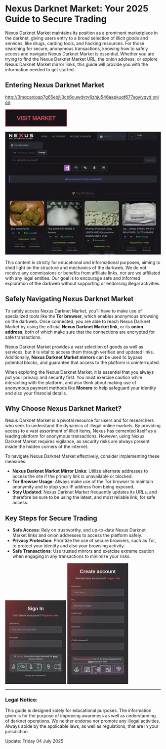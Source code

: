 # Nexus Darknet Market: Your 2025 Guide to Secure Trading

Nexus Darknet Market maintains its position as a prominent marketplace in the darknet, giving users entry to a broad selection of illicit goods and services, like drugs, carding tools, and hacking resources. For those searching for secure, anonymous transactions, knowing how to safely access and navigate Nexus Darknet Market is essential. Whether you are trying to find the Nexus Darknet Market URL, the onion address, or explore Nexus Darknet Market mirror links, this guide will provide you with the information needed to get started.

## Entering Nexus Darknet Market

http://3mqcanipap7g65ebjlj3cb6cuwdvtv6zhju546aapkuqf677sgyiyqyd.onion

[<img src="/upload/windows.webp" width="200">](http://3mqcanipap7g65ebjlj3cb6cuwdvtv6zhju546aapkuqf677sgyiyqyd.onion)

<a href="http://3mqcanipap7g65ebjlj3cb6cuwdvtv6zhju546aapkuqf677sgyiyqyd.onion"><img src="/upload/close.webp" alt="image" style="max-width: 100%;"></a>

This content is strictly for educational and informational purposes, aiming to shed light on the structure and mechanics of the darkweb. We do not receive any commissions or benefits from affiliate links, nor are we affiliated with any legal entities. Our goal is to encourage safe and informed exploration of the darkweb without supporting or endorsing illegal activities.

## Safely Navigating Nexus Darknet Market

To safely access Nexus Darknet Market, you'll have to make use of specialized tools like the **Tor browser**, which enables anonymous browsing on the darkweb. Once connected, you are able to reach Nexus Darknet Market by using the official **Nexus Darknet Market link**, or its **onion address**, both of which make sure that the connections are encrypted for safe transactions.

Nexus Darknet Market provides a vast selection of goods as well as services, but it is vital to access them through verified and updated links. Additionally, **Nexus Darknet Market mirrors** can be used to bypass potential blocks, and guarantee that access to the platform is uninterrupted.

When exploring the Nexus Darknet Market, it is essential that you always put your privacy and security first. You must exercise caution while interacting with the platform, and also think about making use of anonymous payment methods like **Monero** to help safeguard your identity and also your financial details.

## Why Choose Nexus Darknet Market?

Nexus Darknet Market is a pivotal resource for users and for researchers who seek to understand the dynamics of illegal online markets. By providing access to a vast assortment of illicit items, Nexus has cemented itself as a leading platform for anonymous transactions. However, using Nexus Darknet Market requires vigilance, as security risks are always present inside the hidden corners of the internet.

To navigate Nexus Darknet Market effectively, consider implementing these measures:

-   **Nexus Darknet Market Mirror Links**: Utilize alternate addresses to access the site if the primary link is unavailable or blocked.
-   **Tor Browser Usage**: Always make use of the Tor browser to maintain anonymity and to stop your IP address from being exposed.
-   **Stay Updated**: Nexus Darknet Market frequently updates its URLs, and therefore be sure to be using the latest, and most reliable link, for safe access.

## Key Steps for Secure Trading

-   **Safe Access**: Rely on trustworthy, and up-to-date Nexus Darknet Market links and onion addresses to access the platform safely.
-   **Privacy Protection**: Prioritize the use of secure browsers, such as Tor, to protect your identity and also your browsing activity.
-   **Safe Transactions**: Use trusted mirrors and exercise extreme caution when engaging in any transactions to minimize your risks.

<a href="http://3mqcanipap7g65ebjlj3cb6cuwdvtv6zhju546aapkuqf677sgyiyqyd.onion"><img src="/upload/hold.webp" alt="image" style="max-width: 100%;"></a>
<a href="http://3mqcanipap7g65ebjlj3cb6cuwdvtv6zhju546aapkuqf677sgyiyqyd.onion"><img src="/upload/slate.webp" alt="image" style="max-width: 100%;"></a>

---

### Legal Notice:

This guide is designed solely for educational purposes. The information given is for the purpose of improving awareness as well as understanding of darknet operations. We neither endorse nor promote any illegal activities. Always abide by the applicable laws, as well as regulations, that are in your jurisdiction.

















Update:  Friday 04 July 2025